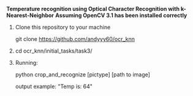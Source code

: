 **Temperature recognition using Optical Character Recognition with k-Nearest-Neighbor**
**Assuming OpenCV 3.1 has been installed correctly**

1. Clone this repository to your machine
	
    git clone https://github.com/andyyy60/ocr_knn
    
2. 
	cd ocr_knn/initial_tasks/task3/
    
3. Running:
	
    python crop_and_recognize [pictype] [path to image]
 	
    
    output example: "Temp is: 64"

